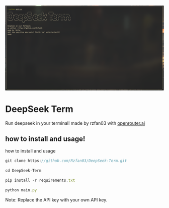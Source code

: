 ![Test Image 1](bg.png)

# DeepSeek Term

Run deepseek in your terminal!
made by rzfan03 with <a href="https://openrouter.ai/" target=_blank >openrouter.ai<a>




## how to install and usage!

how to install and usage

```javascript
git clone https://github.com/Rzfan03/DeepSeek-Term.git
```
```javascript
cd DeepSeek-Term
```
```javascript
pip install -r requirements.txt
```
```javascript
python main.py
```




Note: Replace the API key with your own API key.
